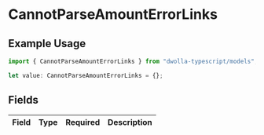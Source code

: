 # CannotParseAmountErrorLinks

## Example Usage

```typescript
import { CannotParseAmountErrorLinks } from "dwolla-typescript/models";

let value: CannotParseAmountErrorLinks = {};
```

## Fields

| Field       | Type        | Required    | Description |
| ----------- | ----------- | ----------- | ----------- |